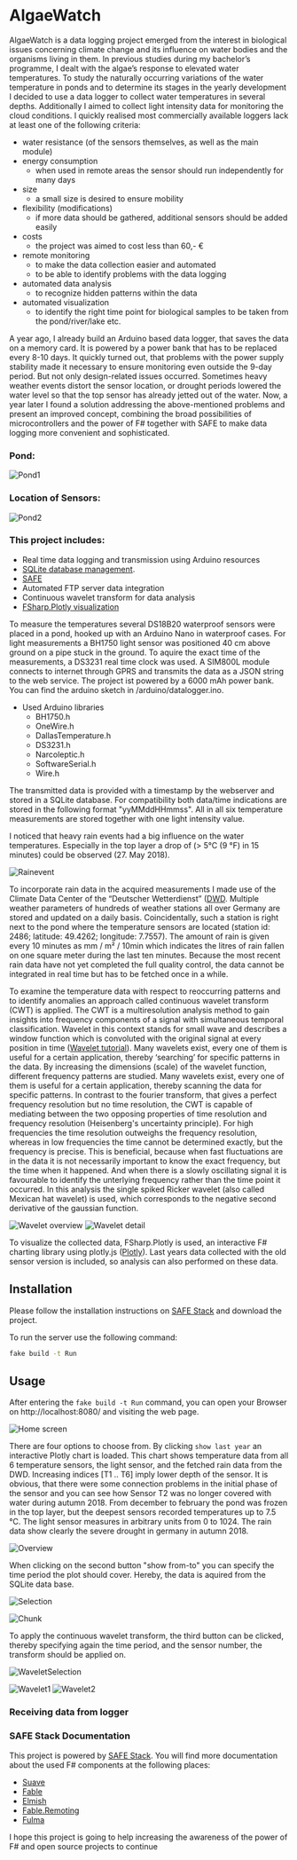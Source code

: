 # AlgaeWatch

AlgaeWatch is a data logging project emerged from the interest in biological issues concerning climate change and its influence on water bodies and the organisms living in them. In previous studies during my bachelor’s programme, I dealt with the algae’s response to elevated water temperatures.
To study the naturally occurring variations of the water temperature in ponds and to determine its stages in the yearly development I decided to use a data logger to collect water temperatures in several depths. Additionally I aimed to collect light intensity data for monitoring the cloud conditions. I quickly realised most commercially available loggers lack at least one of the following criteria:

 - water resistance (of the sensors themselves, as well as the main module)
 - energy consumption
    - when used in remote areas the sensor should run independently for many days
 - size
    - a small size is desired to ensure mobility
 - flexibility (modifications)
    - if more data should be gathered, additional sensors should be added easily
 - costs
    - the project was aimed to cost less than 60,- €
 - remote monitoring
     - to make the data collection easier and automated
    - to be able to identify problems with the data logging
 - automated data analysis
    - to recognize hidden patterns within the data
 - automated visualization
    - to identify the right time point for biological samples to be taken from the pond/river/lake etc.

A year ago, I already build an Arduino based data logger, that saves the data on a memory card. It is powered by a power bank that has to be replaced every 8-10 days. It quickly turned out, that problems with the power supply stability made it necessary to ensure monitoring even outside the 9-day period. But not only design-related issues occurred. Sometimes heavy weather events distort the sensor location, or drought periods lowered the water level so that the top sensor has already jetted out of the water.
Now, a year later I found a solution addressing the above-mentioned problems and present an improved concept, combining the broad possibilities of microcontrollers and the power of F# together with SAFE to make data logging more convenient and sophisticated.

### Pond:

![Pond1](https://raw.githubusercontent.com/bvenn/AlgaeWatch/master/src/Client/public/Screenshots/20180621_091458.jpg)

### Location of Sensors:

![Pond2](https://raw.githubusercontent.com/bvenn/AlgaeWatch/master/src/Client/public/Screenshots/Pond.png)



### This project includes:
 - Real time data logging and transmission using Arduino resources
 - [SQLite database management](https://www.sqlite.org/about.html).
 - [SAFE](https://safe-stack.github.io/)
 - Automated FTP server data integration
 - Continuous wavelet transform for data analysis
 - [FSharp.Plotly visualization](https://github.com/muehlhaus/FSharp.Plotly)


To measure the temperatures several DS18B20 waterproof sensors were placed in a pond, hooked up
with an Arduino Nano in waterproof cases. For light measurements a BH1750 light sensor was positioned
40 cm above ground on a pipe stuck in the ground. To aquire the exact time of the measurements, a DS3231 real time clock was used.
A SIM800L module connects to internet through GPRS and transmits the data as a JSON string to the web service.
The project ist powered by a 6000 mAh power bank.
You can find the arduino sketch in /arduino/datalogger.ino.

 - Used Arduino libraries
    - BH1750.h
    - OneWire.h
    - DallasTemperature.h
    - DS3231.h
    - Narcoleptic.h
    - SoftwareSerial.h
    - Wire.h


The transmitted data is provided with a timestamp by the webserver and stored in a SQLite database.
For compatibility both data/time indications are stored in the following format "yyMMddHHmmss". All in all six temperature measurements are stored together with one
light intensity value. 

I noticed that heavy rain events had a big influence on the water temperatures. Especially in the top layer a drop of (> 5°C (9 °F) in 15 minutes) could be observed (27. May 2018).

![Rainevent](https://raw.githubusercontent.com/bvenn/AlgaeWatch/master/src/Client/public/Screenshots/rainevent.png)

To incorporate rain data in the acquired measurements I made use of the Climate Data Center of the “Deutscher Wetterdienst” ([DWD](https://www.dwd.de/EN/climate_environment/cdc/cdc.html;jsessionid=AA27C86FF41C71805E761B7F4B1D957D.live21061). Multiple weather parameters of hundreds of weather stations all over Germany are stored and updated on a daily basis. Coincidentally,
such a station is right next to the pond where the temperature sensors are located (station id: 2486; latitude: 49.4262; longitude: 7.7557). The amount of rain is given every 10 minutes as mm / m² / 10min which indicates the litres of rain fallen on one square meter during the last ten minutes.
Because the most recent rain data have not yet completed the full quality control, the data cannot be integrated in real time but has to be fetched once in a while.


To examine the temperature data with respect to reoccurring patterns and to identify anomalies an approach called continuous wavelet transform (CWT) is applied. The CWT is a multiresolution analysis
method to gain insights into frequency components of a signal with simultaneous temporal classification. Wavelet in this context stands for small wave and describes a window
function which is convoluted with the original signal at every position in time ([Wavelet tutorial](http://users.rowan.edu/~polikar/WTtutorial.html)). Many wavelets exist, every one of them is useful for a certain application, thereby ‘searching’ for specific patterns in the data. By increasing the dimensions (scale) of the wavelet function, different frequency patterns are studied.
Many wavelets exist, every one of them is useful for a certain application, thereby scanning the data for specific patterns.
In contrast to the fourier transform, that gives a perfect frequency resolution but no time resolution, the CWT is capable of mediating between the two opposing properties of time resolution and frequency resolution (Heisenberg's uncertainty principle).
For high frequencies the time resolution outweighs the frequency resolution, whereas in low frequencies the time cannot be determined exactly, but the frequency is precise. This is beneficial, because when fast fluctuations are in the data it is not necessarily important to know the exact frequency, but the time when it happened. And when there is a slowly oscillating signal it is favourable to identify the unterlying frequency rather than the time point it occurred.
In this analysis the single spiked Ricker wavelet (also called Mexican hat wavelet) is used, which corresponds to the negative second derivative of the gaussian function.

![Wavelet overview](https://raw.githubusercontent.com/bvenn/AlgaeWatch/master/src/Client/public/Screenshots/PicOverview.png)
![Wavelet detail](https://raw.githubusercontent.com/bvenn/AlgaeWatch/master/src/Client/public/Screenshots/PicDetail2.png)

To visualize the collected data, FSharp.Plotly is used, an interactive F# charting library using plotly.js ([Plotly](https://github.com/muehlhaus/FSharp.Plotly)).
Last years data collected with the old sensor version is included, so analysis can also performed on these data.


## Installation

Please follow the installation instructions on [SAFE Stack](https://safe-stack.github.io/docs/quickstart/) and download the project.

To run the server use the following command:

```bash
fake build -t Run
```

## Usage

After entering the `fake build -t Run` command, you can open your Browser on http://localhost:8080/ and visiting the web page.

![Home screen]( https://raw.githubusercontent.com/bvenn/AlgaeWatch/master/src/Client/public/Screenshots/01_Home.png)

There are four options to choose from. By clicking `show last year` an interactive Plotly chart is loaded. This chart shows temperature data from all 6 temperature sensors, the light sensor, and the fetched rain data from the DWD.
Increasing indices [T1 .. T6] imply lower depth of the sensor. It is obvious, that there were some connection problems in the initial phase of the sensor and you can see how Sensor T2 was no longer covered with water during autumn 2018.
From december to february the pond was frozen in the top layer, but the deepest sensors recorded temperatures up to 7.5 °C. The light sensor measures in arbitrary units from 0 to 1024. The rain data show clearly the severe drought in germany in autumn 2018.

![Overview](https://raw.githubusercontent.com/bvenn/AlgaeWatch/master/src/Client/public/Screenshots/02_Overview.png)


When clicking on the second button "show from-to" you can specify the time period the plot should cover. Hereby, the data is aquired from the SQLite data base.

![Selection](https://raw.githubusercontent.com/bvenn/AlgaeWatch/master/src/Client/public/Screenshots/03_Selection1.png)

![Chunk](https://raw.githubusercontent.com/bvenn/AlgaeWatch/master/src/Client/public/Screenshots/05_chunk.png)

To apply the continuous wavelet transform, the third button can be clicked, thereby specifying again the time period, and the sensor number, the transform should be applied on.

![WaveletSelection](https://raw.githubusercontent.com/bvenn/AlgaeWatch/master/src/Client/public/Screenshots/06_waveletselection.png)



![Wavelet1](https://raw.githubusercontent.com/bvenn/AlgaeWatch/master/src/Client/public/Screenshots/08_wavelet1.png)
![Wavelet2](https://raw.githubusercontent.com/bvenn/AlgaeWatch/master/src/Client/public/Screenshots/09_wavelet2.png)


### Receiving data from logger




### SAFE Stack Documentation

This project is powered by [SAFE Stack](https://safe-stack.github.io/).
You will find more documentation about the used F# components at the following places:

* [Suave](https://suave.io/index.html)
* [Fable](https://fable.io/docs/)
* [Elmish](https://elmish.github.io/elmish/)
* [Fable.Remoting](https://zaid-ajaj.github.io/Fable.Remoting/)
* [Fulma](https://fulma.github.io/Fulma/)


I hope this project is going to help increasing the awareness of the power of F# and open source projects to continue 
